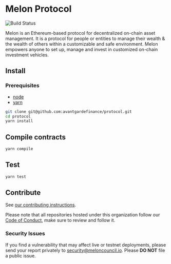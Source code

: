 # Melon Protocol

![Build Status](https://github.com/avantgardefinance/protocol/workflows/CI/badge.svg)

Melon is an Ethereum-based protocol for decentralized on-chain asset management. It is a protocol for people or entities to manage their wealth & the wealth of others within a customizable and safe environment. Melon empowers anyone to set up, manage and invest in customized on-chain investment vehicles.

## Install

### Prerequisites

- [node](https://www.nodejs.org)
- [yarn](https://www.yarnpkg.com)

```sh
git clone git@github.com:avantgardefinance/protocol.git
cd protocol
yarn install
```

## Compile contracts

```sh
yarn compile
```

## Test

```sh
yarn test
```

## Contribute

See [our contributing instructions](CONTRIBUTING.md).

Please note that all repositories hosted under this organization follow our [Code of Conduct](CODE_OF_CONDUCT.md), make sure to review and follow it.

### Security Issues

If you find a vulnerability that may affect live or testnet deployments, please send your report privately to [security@meloncouncil.io](mailto:security@meloncouncil.io). Please **DO NOT** file a public issue.
